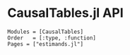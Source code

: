 # CausalTables.jl API

```@autodocs; canonical=false
Modules = [CausalTables]
Order   = [:type, :function]
Pages = ["estimands.jl"]
```